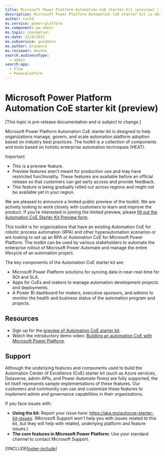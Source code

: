 ```yaml
---
title: Microsoft Power Platform Automation CoE starter kit (preview) | Microsoft Docs
description: Microsoft Power Platform Automation CoE starter kit is designed to help organizations manage, govern, and scale automation platform adoption based on industry best practices.
author: rustd
ms.service: power-platform
ms.component: pa-admin
ms.topic: conceptual
ms.date: 12/8/2021
ms.subservice: guidance
ms.author: pranavra
ms.reviewer: deonhe
search.audienceType: 
  - admin
search.app: 
  - Flow
  - Powerplatform
---
```

# Microsoft Power Platform Automation CoE starter kit (preview)

[This topic is pre-release documentation and is subject to change.]

Microsoft Power Platform Automation CoE starter kit is designed to help organizations manage, govern, and scale automation platform adoption based on industry best practices. The toolkit is a collection of components and tools based on holistic enterprise automation techniques (HEAT).

> [!IMPORTANT]
> - This is a preview feature.
> - Preview features aren’t meant for production use and may have restricted functionality. These features are available before an official release so that customers can get early access and provide feedback.
> - This feature is being gradually rolled out across regions and might not be available yet in your region.

We are pleased to announce a limited public preview of the toolkit. We are actively looking to work closely with customers to learn and improve the product. If you're interested in joining the limited preview, please [fill out the Automation CoE Starter Kit Preview form](https://aka.ms/autocoestarterkitpreview).

This toolkit is for organizations that have an existing Automation CoE for robotic process automation (RPA) and other hyperautomation scenarios or are looking to set up an RPA or Automation CoE for Microsoft Power Platform. The toolkit can be used by various stakeholders to automate the enterprise rollout of Microsoft Power Automate and manage the entire lifecycle of an automation project.

The key components of the Automation CoE starter kit are:

- Microsoft Power Platform solutions for syncing data in near-real-time for ROI and SLA.
- Apps for CoEs and makers to manage automation development projects and deployments.
- A Power BI dashboard for makers, executive sponsors, and admins to monitor the health and business status of the automation program and projects.
 
## Resources

- Sign up for the [preview of Automation CoE starter kit](https://aka.ms/autocoestarterkitpreview).
- Watch the introductory demo video: [Building an automation CoE with Microsoft Power Platform](https://aka.ms/autocoeblueprintvideo).

## Support
Although the underlying features and components used to build the Automation Center of Excellence (CoE) starter kit (such as Azure services, Dataverse, admin APIs, and Power Automate flows) are fully supported, the kit itself represents sample implementations of these features. Our customers and community can use and customize these features to implement admin and governance capabilities in their organizations.

If you face issues with:
- **Using the kit**: Report your issue here: https://aka.ms/autocoe-starter-kit-issues. (Microsoft Support won't help you with issues related to this kit, but they will help with related, underlying platform and feature issues.)
- **The core features in Microsoft Power Platform**: Use your standard channel to contact Microsoft Support.

[!INCLUDE[footer-include](../../includes/footer-banner.md)]
